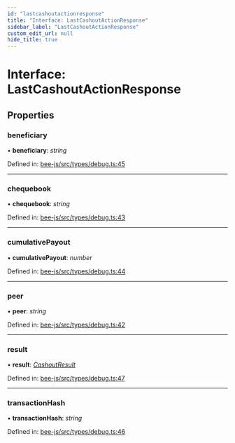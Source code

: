 ```yaml
---
id: "lastcashoutactionresponse"
title: "Interface: LastCashoutActionResponse"
sidebar_label: "LastCashoutActionResponse"
custom_edit_url: null
hide_title: true
---
```


# Interface: LastCashoutActionResponse

## Properties

### beneficiary

• **beneficiary**: *string*

Defined in: [bee-js/src/types/debug.ts:45](https://github.com/ethersphere/bee-js/blob/ce4d3fa/src/types/debug.ts#L45)

___

### chequebook

• **chequebook**: *string*

Defined in: [bee-js/src/types/debug.ts:43](https://github.com/ethersphere/bee-js/blob/ce4d3fa/src/types/debug.ts#L43)

___

### cumulativePayout

• **cumulativePayout**: *number*

Defined in: [bee-js/src/types/debug.ts:44](https://github.com/ethersphere/bee-js/blob/ce4d3fa/src/types/debug.ts#L44)

___

### peer

• **peer**: *string*

Defined in: [bee-js/src/types/debug.ts:42](https://github.com/ethersphere/bee-js/blob/ce4d3fa/src/types/debug.ts#L42)

___

### result

• **result**: [*CashoutResult*](cashoutresult.md)

Defined in: [bee-js/src/types/debug.ts:47](https://github.com/ethersphere/bee-js/blob/ce4d3fa/src/types/debug.ts#L47)

___

### transactionHash

• **transactionHash**: *string*

Defined in: [bee-js/src/types/debug.ts:46](https://github.com/ethersphere/bee-js/blob/ce4d3fa/src/types/debug.ts#L46)
